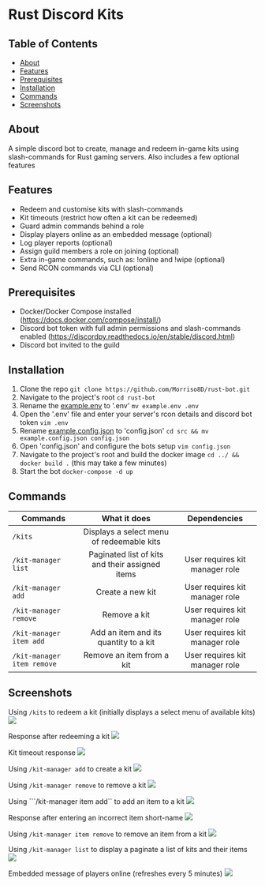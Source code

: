 # Rust Discord Kits

## Table of Contents
* [About](#about)
* [Features](#features)
* [Prerequisites](#prerequisites)
* [Installation](#installation)
* [Commands](#commands)
* [Screenshots](#screenshots)

## About
A simple discord bot to create, manage and redeem in-game kits using slash-commands for Rust gaming servers. Also includes a few optional features

## Features
* Redeem and customise kits with slash-commands
* Kit timeouts (restrict how often a kit can be redeemed)
* Guard admin commands behind a role
* Display players online as an embedded message (optional)
* Log player reports (optional)
* Assign guild members a role on joining (optional)
* Extra in-game commands, such as: !online and !wipe (optional)
* Send RCON commands via CLI (optional)

## Prerequisites
* Docker/Docker Compose installed (https://docs.docker.com/compose/install/)
* Discord bot token with full admin permissions and slash-commands enabled (https://discordpy.readthedocs.io/en/stable/discord.html)
* Discord bot invited to the guild

## Installation
1. Clone the repo ``git clone https://github.com/Morriso8D/rust-bot.git``
2. Navigate to the project's root ``cd rust-bot``
3. Rename the [example.env](./example.env) to '.env' ``mv example.env .env``
4. Open the '.env' file and enter your server's rcon details and discord bot token ``vim .env``
5. Rename [example.config.json](./src/example.config.json) to 'config.json' ``cd src && mv example.config.json config.json``
6. Open 'config.json' and configure the bots setup ``vim config.json``
7. Navigate to the project's root and build the docker image ``cd ../ && docker build .`` (this may take a few minutes)
8. Start the bot ``docker-compose -d up``

## Commands
| Commands             | What it does                                                                 | Dependencies                    |
| -------------------- |:----------------------------------------------------------------------------:|:-------------------------------:|
| ```/kits```          | Displays a select menu of redeemable kits                                    |                                 |
| ```/kit-manager list``` | Paginated list of kits and their assigned items                           | User requires kit manager role  |
| ```/kit-manager add``` | Create a new kit                                                           | User requires kit manager role  |
| ```/kit-manager remove``` | Remove a kit                                                            | User requires kit manager role  |
| ```/kit-manager item add``` | Add an item and its quantity to a kit                                 | User requires kit manager role  |
| ```/kit-manager item remove``` | Remove an item from a kit                                          | User requires kit manager role  |

## Screenshots
Using ```/kits``` to redeem a kit (initially displays a select menu of available kits)
<img src="./screenshots/kits.png"/>

Response after redeeming a kit
<img src="./screenshots/kit-redeemed.png"/>

Kit timeout response
<img src="./screenshots/kit-timeout.png"/>

Using ```/kit-manager add``` to create a kit
<img src="./screenshots/adding-kit.png"/>

Using ```/kit-manager remove``` to remove a kit
<img src="./screenshots/removing-kit.png"/>

Using ```/kit-manager item add`` to add an item to a kit
<img src="./screenshots/adding-item-to-kit.png"/>

Response after entering an incorrect item short-name
<img src="./screenshots/incorrect-item-short-name.png"/>

Using ```/kit-manager item remove``` to remove an item from a kit
<img src="./screenshots/removing-item-from-kit.png"/>

Using ```/kit-manager list``` to display a paginate a list of kits and their items
<img src="./screenshots/paginated-list-of-kits.png"/>

Embedded message of players online (refreshes every 5 minutes)
<img src="./screenshots/players-online.png"/>
